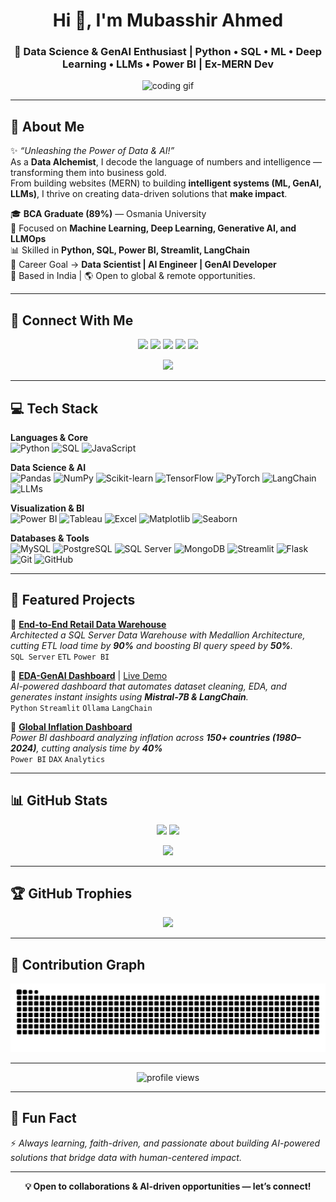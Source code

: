 <!-- Profile Header -->
<h1 align="center">Hi 👋, I'm Mubasshir Ahmed</h1>
<h3 align="center">🚀 Data Science & GenAI Enthusiast | Python • SQL • ML • Deep Learning • LLMs • Power BI | Ex-MERN Dev</h3>

<p align="center">
  <img src="https://media.giphy.com/media/qgQUggAC3Pfv687qPC/giphy.gif" width="400" alt="coding gif">
</p>

---

## 🌟 About Me  

✨ *“Unleashing the Power of Data & AI!”*  
As a **Data Alchemist**, I decode the language of numbers and intelligence — transforming them into business gold.  
From building websites (MERN) to building **intelligent systems (ML, GenAI, LLMs)**, I thrive on creating data-driven solutions that **make impact**.  

🎓 **BCA Graduate (89%)** — Osmania University  
🧠 Focused on **Machine Learning, Deep Learning, Generative AI, and LLMOps**  
📊 Skilled in **Python, SQL, Power BI, Streamlit, LangChain**  
🎯 Career Goal → **Data Scientist | AI Engineer | GenAI Developer**  
📍 Based in India | 🌎 Open to global & remote opportunities.  

---

## 🤝 Connect With Me  

<p align="center">
  <a href="https://www.linkedin.com/in/mubasshir3712/"><img src="https://img.shields.io/badge/LinkedIn-0A66C2?style=for-the-badge&logo=linkedin&logoColor=white" /></a>
  <a href="mailto:mubasshir3712@gmail.com"><img src="https://img.shields.io/badge/Email-D14836?style=for-the-badge&logo=gmail&logoColor=white" /></a>
  <a href="https://mubasshirsportfolio.vercel.app/"><img src="https://img.shields.io/badge/Portfolio-000000?style=for-the-badge&logo=vercel&logoColor=white" /></a>
  <a href="https://www.kaggle.com/"><img src="https://img.shields.io/badge/Kaggle-20BEFF?style=for-the-badge&logo=kaggle&logoColor=white" /></a>
  <a href="https://leetcode.com/"><img src="https://img.shields.io/badge/LeetCode-FFA116?style=for-the-badge&logo=leetcode&logoColor=white" /></a>
</p>

<p align="center">
  <a href="https://github.com/mubasshirahmed-3712/blob/main/Mubasshir_Ahmed_resume.pdf">
    <img src="https://img.shields.io/badge/Resume-Download-success?style=for-the-badge&logo=adobeacrobatreader"/>
  </a>
</p>

---

## 💻 Tech Stack  

**Languages & Core**  
![Python](https://img.shields.io/badge/Python-3670A0?style=for-the-badge&logo=python&logoColor=ffdd54)
![SQL](https://img.shields.io/badge/SQL-025E8C?style=for-the-badge&logo=postgresql&logoColor=white)
![JavaScript](https://img.shields.io/badge/JavaScript-F7DF1E?style=for-the-badge&logo=javascript&logoColor=black)

**Data Science & AI**  
![Pandas](https://img.shields.io/badge/Pandas-2C2D72?style=for-the-badge&logo=pandas&logoColor=white)
![NumPy](https://img.shields.io/badge/Numpy-013243?style=for-the-badge&logo=numpy&logoColor=white)
![Scikit-learn](https://img.shields.io/badge/Scikit--Learn-F7931E?style=for-the-badge&logo=scikit-learn&logoColor=white)
![TensorFlow](https://img.shields.io/badge/TensorFlow-FF6F00?style=for-the-badge&logo=tensorflow&logoColor=white)
![PyTorch](https://img.shields.io/badge/PyTorch-EE4C2C?style=for-the-badge&logo=pytorch&logoColor=white)
![LangChain](https://img.shields.io/badge/LangChain-000000?style=for-the-badge&logo=chainlink&logoColor=white)
![LLMs](https://img.shields.io/badge/LLMs-FF4088?style=for-the-badge&logo=openai&logoColor=white)

**Visualization & BI**  
![Power BI](https://img.shields.io/badge/PowerBI-F2C811?style=for-the-badge&logo=powerbi&logoColor=black)
![Tableau](https://img.shields.io/badge/Tableau-E97627?style=for-the-badge&logo=tableau&logoColor=white)
![Excel](https://img.shields.io/badge/Excel-217346?style=for-the-badge&logo=microsoftexcel&logoColor=white)
![Matplotlib](https://img.shields.io/badge/Matplotlib-ffffff?style=for-the-badge&logo=plotly&logoColor=black)
![Seaborn](https://img.shields.io/badge/Seaborn-2E86C1?style=for-the-badge&logo=python&logoColor=white)

**Databases & Tools**  
![MySQL](https://img.shields.io/badge/MySQL-005C84?style=for-the-badge&logo=mysql&logoColor=white)
![PostgreSQL](https://img.shields.io/badge/PostgreSQL-316192?style=for-the-badge&logo=postgresql&logoColor=white)
![SQL Server](https://img.shields.io/badge/SQL%20Server-CC2927?style=for-the-badge&logo=microsoftsqlserver&logoColor=white)
![MongoDB](https://img.shields.io/badge/MongoDB-4EA94B?style=for-the-badge&logo=mongodb&logoColor=white)
![Streamlit](https://img.shields.io/badge/Streamlit-FF4B4B?style=for-the-badge&logo=streamlit&logoColor=white)
![Flask](https://img.shields.io/badge/Flask-000000?style=for-the-badge&logo=flask&logoColor=white)
![Git](https://img.shields.io/badge/Git-F05032?style=for-the-badge&logo=git&logoColor=white)
![GitHub](https://img.shields.io/badge/GitHub-181717?style=for-the-badge&logo=github&logoColor=white)

---

## 🚀 Featured Projects  

🔹 [**End-to-End Retail Data Warehouse**](https://github.com/mubasshirahmed-3712/SQL-DataWarehouse-ETL-Analytics)  
*Architected a SQL Server Data Warehouse with Medallion Architecture, cutting ETL load time by **90%** and boosting BI query speed by **50%**.*  
`SQL Server` `ETL` `Power BI`  

🔹 [**EDA-GenAI Dashboard**](https://github.com/mubasshirahmed-3712/EDA-GenAI-Dashboard) | [Live Demo](https://eda-genai-dashboard.streamlit.app/)  
*AI-powered dashboard that automates dataset cleaning, EDA, and generates instant insights using **Mistral-7B & LangChain**.*  
`Python` `Streamlit` `Ollama` `LangChain`  

🔹 [**Global Inflation Dashboard**](https://github.com/mubasshirahmed-3712/Global-Inflation-Dashboard)  
*Power BI dashboard analyzing inflation across **150+ countries (1980–2024)**, cutting analysis time by **40%***  
`Power BI` `DAX` `Analytics`

---

## 📊 GitHub Stats  

<p align="center">
  <img src="https://github-readme-streak-stats.herokuapp.com?user=mubasshirahmed-3712&theme=tokyonight&hide_border=true" height="150"/>
  <img src="https://github-readme-stats.vercel.app/api?username=mubasshirahmed-3712&show_icons=true&theme=tokyonight&hide_border=true" height="150"/>
</p>

<p align="center">
  <img src="https://github-readme-stats.vercel.app/api/top-langs?username=mubasshirahmed-3712&layout=compact&theme=tokyonight&hide_border=true" height="150"/>
</p>

---

## 🏆 GitHub Trophies  

<p align="center">
  <img src="https://github-profile-trophy.vercel.app/?username=mubasshirahmed-3712&theme=tokyonight&no-frame=true&row=1&column=6" />
</p>

---

## 🐍 Contribution Graph  

<p align="center">
  <img src="https://raw.githubusercontent.com/mubasshirahmed-3712/mubasshirahmed-3712/output/snake.svg" alt="snake animation"/>
</p>


---

<p align="center">
  <img src="https://komarev.com/ghpvc/?username=mubasshirahmed-3712&label=Profile%20Views&color=0e75b6&style=flat" alt="profile views"/>
</p>

---

## 🌱 Fun Fact  
⚡ *Always learning, faith-driven, and passionate about building AI-powered solutions that bridge data with human-centered impact.*  

---

<p align="center">
  <b>💡 Open to collaborations & AI-driven opportunities — let’s connect!</b>
</p>
